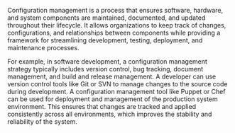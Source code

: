 

Configuration management is a process that ensures software, hardware, and system components are maintained, documented, and updated throughout their lifecycle. It allows organizations to keep track of changes, configurations, and relationships between components while providing a framework for streamlining development, testing, deployment, and maintenance processes.

For example, in software development, a configuration management strategy typically includes version control, bug tracking, document management, and build and release management. A developer can use version control tools like Git or SVN to manage changes to the source code during development. A configuration management tool like Puppet or Chef can be used for deployment and management of the production system environment. This ensures that changes are tracked and applied consistently across all environments, which improves the stability and reliability of the system.